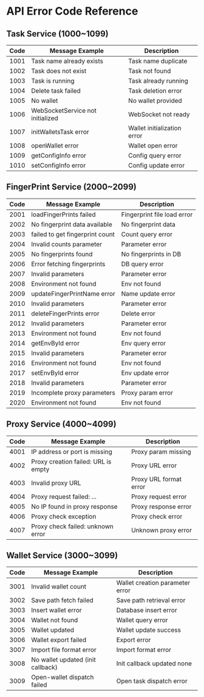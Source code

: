 # API Error Code Reference

## Task Service (1000~1099)
| Code  | Message Example                      | Description                       |
|-------|--------------------------------------|-----------------------------------|
| 1001  | Task name already exists             | Task name duplicate               |
| 1002  | Task does not exist                  | Task not found                    |
| 1003  | Task is running                      | Task already running              |
| 1004  | Delete task failed                   | Task deletion error               |
| 1005  | No wallet                            | No wallet provided                |
| 1006  | WebSocketService not initialized     | WebSocket not ready               |
| 1007  | initWalletsTask error                | Wallet initialization error       |
| 1008  | openWallet error                     | Wallet open error                 |
| 1009  | getConfigInfo error                  | Config query error                |
| 1010  | setConfigInfo error                  | Config update error               |

## FingerPrint Service (2000~2099)
| Code  | Message Example                      | Description                       |
|-------|--------------------------------------|-----------------------------------|
| 2001  | loadFingerPrints failed              | Fingerprint file load error       |
| 2002  | No fingerprint data available        | No fingerprint data               |
| 2003  | failed to get fingerprint count      | Count query error                 |
| 2004  | Invalid counts parameter             | Parameter error                   |
| 2005  | No fingerprints found                | No fingerprints in DB             |
| 2006  | Error fetching fingerprints          | DB query error                    |
| 2007  | Invalid parameters                   | Parameter error                   |
| 2008  | Environment not found                | Env not found                     |
| 2009  | updateFingerPrintName error          | Name update error                 |
| 2010  | Invalid parameters                   | Parameter error                   |
| 2011  | deleteFingerPrints error             | Delete error                      |
| 2012  | Invalid parameters                   | Parameter error                   |
| 2013  | Environment not found                | Env not found                     |
| 2014  | getEnvById error                     | Env query error                   |
| 2015  | Invalid parameters                   | Parameter error                   |
| 2016  | Environment not found                | Env not found                     |
| 2017  | setEnvById error                     | Env update error                  |
| 2018  | Invalid parameters                   | Parameter error                   |
| 2019  | Incomplete proxy parameters          | Proxy param error                 |
| 2020  | Environment not found                | Env not found                     |

## Proxy Service (4000~4099)
| Code  | Message Example                      | Description                       |
|-------|--------------------------------------|-----------------------------------|
| 4001  | IP address or port is missing        | Proxy param missing               |
| 4002  | Proxy creation failed: URL is empty  | Proxy URL error                   |
| 4003  | Invalid proxy URL                    | Proxy URL format error            |
| 4004  | Proxy request failed: ...            | Proxy request error               |
| 4005  | No IP found in proxy response        | Proxy response error              |
| 4006  | Proxy check exception                | Proxy check error                 |
| 4007  | Proxy check failed: unknown error    | Unknown proxy error               |

## Wallet Service (3000~3099)
| Code  | Message Example                      | Description                       |
|-------|--------------------------------------|-----------------------------------|
| 3001  | Invalid wallet count                 | Wallet creation parameter error  |
| 3002  | Save path fetch failed               | Save path retrieval error        |
| 3003  | Insert wallet error                  | Database insert error            |
| 3004  | Wallet not found                     | Wallet query error               |
| 3005  | Wallet updated                       | Wallet update success            |
| 3006  | Wallet export failed                 | Export error                     |
| 3007  | Import file format error             | Import format error              |
| 3008  | No wallet updated (init callback)    | Init callback updated none       |
| 3009  | Open-wallet dispatch failed          | Open task dispatch error         |